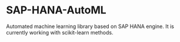 # SAP-HANA-AutoML
Automated machine learning library based on SAP HANA engine.
It is currently working with scikit-learn methods.
